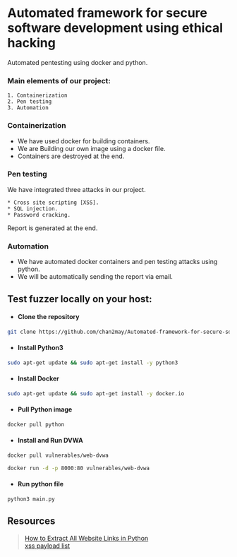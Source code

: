 # Automated framework for secure software development using ethical hacking
Automated pentesting using docker and python.

### Main elements of our project:

    1. Containerization
    2. Pen testing
    3. Automation
    

### Containerization

* We have used docker for building containers.
* We are Building our own image using a docker file.
* Containers are destroyed at the end.

### Pen testing

 We have integrated three attacks in our project.<br>
 
    * Cross site scripting [XSS].
    * SQL injection.
    * Password cracking.
    
 Report is generated at the end.
    
### Automation

* We have automated docker containers and pen testing attacks using python.
* We will be automatically sending the report via email.

## Test fuzzer locally on your host:

* #### Clone the repository

```sh
git clone https://github.com/chan2may/Automated-framework-for-secure-software-development-using-ethical-hacking.git
```

* #### Install Python3

```sh
sudo apt-get update && sudo apt-get install -y python3
```

* #### Install Docker

```sh
sudo apt-get update && sudo apt-get install -y docker.io
```

* #### Pull Python image

```sh
docker pull python
```

* #### Install and Run DVWA
```sh
docker pull vulnerables/web-dvwa
```
```sh
docker run -d -p 8000:80 vulnerables/web-dvwa
```

* #### Run python file

```sh
python3 main.py
```

## Resources
> [How to Extract All Website Links in Python](https://www.thepythoncode.com/article/extract-all-website-links-python)<br>
> [xss payload list](https://github.com/payloadbox/xss-payload-list)

